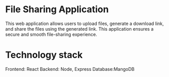 # File Sharing Application

This web application allows users to upload files, generate a download link, and share the files using the generated link. This application ensures a secure and smooth file-sharing experience.

# Technology stack
Frontend: React
Backend: Node, Express
Database:MangoDB



















